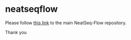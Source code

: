# neatseqflow

Please follow [this link](https://github.com/bioinfo-core-BGU/neatseq-flow) to the main NeatSeq-Flow repository.

Thank you
